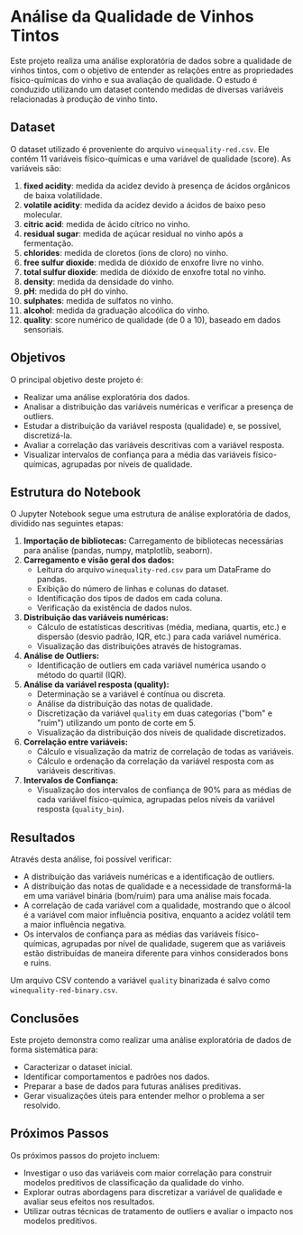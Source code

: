# Análise da Qualidade de Vinhos Tintos

Este projeto realiza uma análise exploratória de dados sobre a qualidade de vinhos tintos, com o objetivo de entender as relações entre as propriedades físico-químicas do vinho e sua avaliação de qualidade. O estudo é conduzido utilizando um dataset contendo medidas de diversas variáveis relacionadas à produção de vinho tinto.

## Dataset

O dataset utilizado é proveniente do arquivo `winequality-red.csv`. Ele contém 11 variáveis físico-químicas e uma variável de qualidade (score). As variáveis são:

1. **fixed acidity**: medida da acidez devido à presença de ácidos orgânicos de baixa volatilidade.
2. **volatile acidity**: medida da acidez devido a ácidos de baixo peso molecular.
3. **citric acid**: medida de ácido cítrico no vinho.
4. **residual sugar**: medida de açúcar residual no vinho após a fermentação.
5. **chlorides**: medida de cloretos (íons de cloro) no vinho.
6. **free sulfur dioxide**: medida de dióxido de enxofre livre no vinho.
7. **total sulfur dioxide**: medida de dióxido de enxofre total no vinho.
8. **density**: medida da densidade do vinho.
9. **pH**: medida do pH do vinho.
10. **sulphates**: medida de sulfatos no vinho.
11. **alcohol**: medida da graduação alcoólica do vinho.
12. **quality**: score numérico de qualidade (de 0 a 10), baseado em dados sensoriais.

## Objetivos

O principal objetivo deste projeto é:

*   Realizar uma análise exploratória dos dados.
*   Analisar a distribuição das variáveis numéricas e verificar a presença de outliers.
*   Estudar a distribuição da variável resposta (qualidade) e, se possível, discretizá-la.
*   Avaliar a correlação das variáveis descritivas com a variável resposta.
*   Visualizar intervalos de confiança para a média das variáveis físico-químicas, agrupadas por níveis de qualidade.

## Estrutura do Notebook

O Jupyter Notebook segue uma estrutura de análise exploratória de dados, dividido nas seguintes etapas:

1.  **Importação de bibliotecas:** Carregamento de bibliotecas necessárias para análise (pandas, numpy, matplotlib, seaborn).
2.  **Carregamento e visão geral dos dados:**
    *   Leitura do arquivo `winequality-red.csv` para um DataFrame do pandas.
    *   Exibição do número de linhas e colunas do dataset.
    *   Identificação dos tipos de dados em cada coluna.
    *   Verificação da existência de dados nulos.
3.  **Distribuição das variáveis numéricas:**
    *   Cálculo de estatísticas descritivas (média, mediana, quartis, etc.) e dispersão (desvio padrão, IQR, etc.) para cada variável numérica.
    *   Visualização das distribuições através de histogramas.
4.  **Análise de Outliers:**
    *   Identificação de outliers em cada variável numérica usando o método do quartil (IQR).
5.  **Análise da variável resposta (quality):**
    *   Determinação se a variável é contínua ou discreta.
    *   Análise da distribuição das notas de qualidade.
    *   Discretização da variável `quality` em duas categorias ("bom" e "ruim") utilizando um ponto de corte em 5.
    *   Visualização da distribuição dos níveis de qualidade discretizados.
6.  **Correlação entre variáveis:**
    *   Cálculo e visualização da matriz de correlação de todas as variáveis.
    *   Cálculo e ordenação da correlação da variável resposta com as variáveis descritivas.
7.  **Intervalos de Confiança:**
    *   Visualização dos intervalos de confiança de 90% para as médias de cada variável físico-química, agrupadas pelos níveis da variável resposta (`quality_bin`).

## Resultados

Através desta análise, foi possível verificar:

*   A distribuição das variáveis numéricas e a identificação de outliers.
*   A distribuição das notas de qualidade e a necessidade de transformá-la em uma variável binária (bom/ruim) para uma análise mais focada.
*   A correlação de cada variável com a qualidade, mostrando que o álcool é a variável com maior influência positiva, enquanto a acidez volátil tem a maior influência negativa.
*   Os intervalos de confiança para as médias das variáveis físico-químicas, agrupadas por nível de qualidade, sugerem que as variáveis estão distribuídas de maneira diferente para vinhos considerados bons e ruins.

Um arquivo CSV contendo a variável `quality` binarizada é salvo como `winequality-red-binary.csv`.

## Conclusões

Este projeto demonstra como realizar uma análise exploratória de dados de forma sistemática para:

*   Caracterizar o dataset inicial.
*   Identificar comportamentos e padrões nos dados.
*   Preparar a base de dados para futuras análises preditivas.
*   Gerar visualizações úteis para entender melhor o problema a ser resolvido.

## Próximos Passos

Os próximos passos do projeto incluem:

*   Investigar o uso das variáveis com maior correlação para construir modelos preditivos de classificação da qualidade do vinho.
*   Explorar outras abordagens para discretizar a variável de qualidade e avaliar seus efeitos nos resultados.
*   Utilizar outras técnicas de tratamento de outliers e avaliar o impacto nos modelos preditivos.

